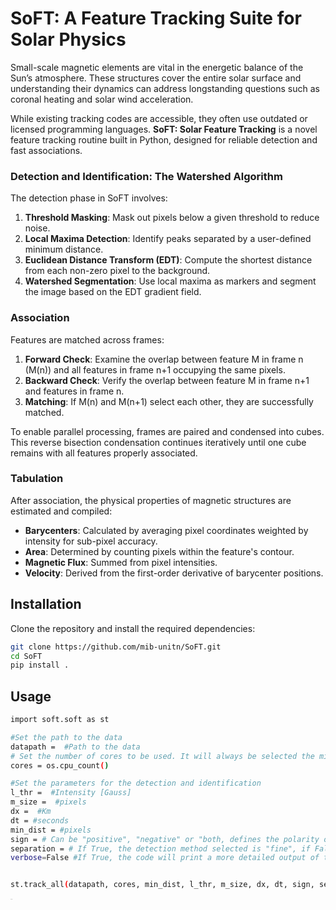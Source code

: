 # SoFT: A Feature Tracking Suite for Solar Physics

Small-scale magnetic elements are vital in the energetic balance of the Sun’s atmosphere. These structures cover the entire solar surface and understanding their dynamics can address longstanding questions such as coronal heating and solar wind acceleration.

While existing tracking codes are accessible, they often use outdated or licensed programming languages. **SoFT: Solar Feature Tracking** is a novel feature tracking routine built in Python, designed for reliable detection and fast associations.

### Detection and Identification: The Watershed Algorithm

The detection phase in SoFT involves:

1. **Threshold Masking**: Mask out pixels below a given threshold to reduce noise.
2. **Local Maxima Detection**: Identify peaks separated by a user-defined minimum distance.
3. **Euclidean Distance Transform (EDT)**: Compute the shortest distance from each non-zero pixel to the background.
4. **Watershed Segmentation**: Use local maxima as markers and segment the image based on the EDT gradient field.

### Association

Features are matched across frames:

1. **Forward Check**: Examine the overlap between feature M in frame n (M(n)) and all features in frame n+1 occupying the same pixels.
2. **Backward Check**: Verify the overlap between feature M in frame n+1 and features in frame n.
3. **Matching**: If M(n) and M(n+1) select each other, they are successfully matched.

To enable parallel processing, frames are paired and condensed into cubes. This reverse bisection condensation continues iteratively until one cube remains with all features properly associated.

### Tabulation

After association, the physical properties of magnetic structures are estimated and compiled:

- **Barycenters**: Calculated by averaging pixel coordinates weighted by intensity for sub-pixel accuracy.
- **Area**: Determined by counting pixels within the feature's contour.
- **Magnetic Flux**: Summed from pixel intensities.
- **Velocity**: Derived from the first-order derivative of barycenter positions.

## Installation

Clone the repository and install the required dependencies:

```sh
git clone https://github.com/mib-unitn/SoFT.git
cd SoFT
pip install .
```

## Usage

```sh
import soft.soft as st

#Set the path to the data
datapath =  #Path to the data
# Set the number of cores to be used. It will always be selected the minimum between the number of cores available and the number of frames in the data.
cores = os.cpu_count()

#Set the parameters for the detection and identification
l_thr =  #Intensity [Gauss]
m_size =  #pixels
dx =  #Km
dt = #seconds
min_dist = #pixels
sign = # Can be "positive", "negative" or "both, defines the polarity of the features to be tracked
separation = # If True, the detection method selected is "fine", if False, the detection method selected is "coarse". Check the paper for more details on the detection methods
verbose=False #If True, the code will print a more detailed output of the tracking process


st.track_all(datapath, cores, min_dist, l_thr, m_size, dx, dt, sign, separation, verbose=False)
```




<sub><sup><sub><sup><sub><sup><sub><sup><sub><sup><sub><sup><sub><sup><sub><sup> Tiny Text</sup></sub></sup></sub></sup></sub></sup></sub></sup></sub></sup></sub></sup></sub></sup></sub>